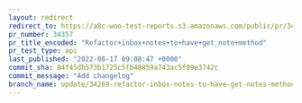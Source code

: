 ```yaml
---
layout: redirect
redirect_to: https://a8c-woo-test-reports.s3.amazonaws.com/public/pr/34357/api/index.html
pr_number: 34357
pr_title_encoded: "Refactor+inbox+notes+to+have+get_note+method"
pr_test_type: api
last_published: "2022-08-17 09:08:47 +0000"
commit_sha: 84f45db573b1725c5fb48859a743ac5f09e3742c
commit_message: "Add changelog"
branch_name: update/34269-refactor-inbox-notes-to-have-get-notes-method
---
```

